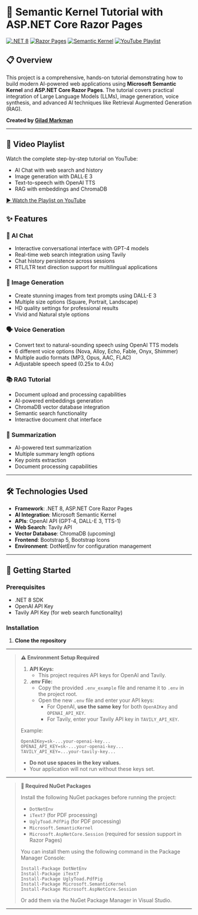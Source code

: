 ﻿# 🤖 Semantic Kernel Tutorial with ASP.NET Core Razor Pages


[![.NET 8](https://img.shields.io/badge/.NET-8.0-blue.svg)](https://dotnet.microsoft.com/)
[![Razor Pages](https://img.shields.io/badge/ASP.NET-Razor%20Pages-blueviolet)](https://learn.microsoft.com/aspnet/core/razor-pages/)
[![Semantic Kernel](https://img.shields.io/badge/Microsoft-Semantic%20Kernel-0078D4)](https://github.com/microsoft/semantic-kernel)
[![YouTube Playlist](https://img.shields.io/badge/YouTube-Playlist-FF0000?logo=youtube&logoColor=white)](PLAYLIST_URL)

## 📋 Overview

This project is a comprehensive, hands-on tutorial demonstrating how to build modern AI-powered web applications using **Microsoft Semantic Kernel** and **ASP.NET Core Razor Pages**. The tutorial covers practical integration of Large Language Models (LLMs), image generation, voice synthesis, and advanced AI techniques like Retrieval Augmented Generation (RAG).

**Created by [Gilad Markman](https://webprogramming.azurewebsites.net/)**

---

## 🎥 Video Playlist

Watch the complete step-by-step tutorial on YouTube:

- AI Chat with web search and history
- Image generation with DALL·E 3
- Text-to-speech with OpenAI TTS
- RAG with embeddings and ChromaDB

[▶️ Watch the Playlist on YouTube](https://www.youtube.com/playlist?list=PLDDjraqDVBZZ4DmrwM1pD_DJHufbdodMB)

## ✨ Features

### 💬 AI Chat
- Interactive conversational interface with GPT-4 models
- Real-time web search integration using Tavily
- Chat history persistence across sessions
- RTL/LTR text direction support for multilingual applications

### 🎨 Image Generation
- Create stunning images from text prompts using DALL-E 3
- Multiple size options (Square, Portrait, Landscape)
- HD quality settings for professional results
- Vivid and Natural style options

### 🗣️ Voice Generation
- Convert text to natural-sounding speech using OpenAI TTS models
- 6 different voice options (Nova, Alloy, Echo, Fable, Onyx, Shimmer)
- Multiple audio formats (MP3, Opus, AAC, FLAC)
- Adjustable speech speed (0.25x to 4.0x)

### 📚 RAG Tutorial 
- Document upload and processing capabilities
- AI-powered embeddings generation
- ChromaDB vector database integration
- Semantic search functionality
- Interactive document chat interface

### 📄 Summarization 
- AI-powered text summarization
- Multiple summary length options
- Key points extraction
- Document processing capabilities

---

## 🛠️ Technologies Used

- **Framework**: .NET 8, ASP.NET Core Razor Pages
- **AI Integration**: Microsoft Semantic Kernel
- **APIs**: OpenAI API (GPT-4, DALL-E 3, TTS-1)
- **Web Search**: Tavily API
- **Vector Database**: ChromaDB (upcoming)
- **Frontend**: Bootstrap 5, Bootstrap Icons
- **Environment**: DotNetEnv for configuration management

---

## 🚀 Getting Started

### Prerequisites
- .NET 8 SDK
- OpenAI API Key
- Tavily API Key (for web search functionality)

### Installation

1. **Clone the repository**

---

> **⚠️ Environment Setup Required**
>
> 1. **API Keys:**  
>    - This project requires API keys for OpenAI and Tavily.
> 2. **.env File:**  
>    - Copy the provided `.env_example` file and rename it to `.env` in the project root.
>    - Open the new `.env` file and enter your API keys:
>      - For OpenAI, **use the same key** for both `OpenAIKey` and `OPENAI_API_KEY`.
>      - For Tavily, enter your Tavily API key in `TAVILY_API_KEY`.
>
> Example:
> ```
> OpenAIKey=sk-...your-openai-key...
> OPENAI_API_KEY=sk-...your-openai-key...
> TAVILY_API_KEY=...your-tavily-key...
> ```
> - **Do not use spaces in the key values.**
> - Your application will not run without these keys set.

---

> **🧩 Required NuGet Packages**
>
> Install the following NuGet packages before running the project:
>
> - `DotNetEnv`
> - `iText7` (for PDF processing)
> - `UglyToad.PdfPig` (for PDF processing)
> - `Microsoft.SemanticKernel`
> - `Microsoft.AspNetCore.Session` (required for session support in Razor Pages)
>
> You can install them using the following command in the Package Manager Console:
> ```
> Install-Package DotNetEnv
> Install-Package iText7
> Install-Package UglyToad.PdfPig
> Install-Package Microsoft.SemanticKernel
> Install-Package Microsoft.AspNetCore.Session
> ```
> Or add them via the NuGet Package Manager in Visual Studio.

---

